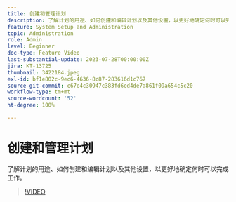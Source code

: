 ```yaml
---
title: 创建和管理计划
description: 了解计划的用途、如何创建和编辑计划以及其他设置，以更好地确定何时可以完成工作。
feature: System Setup and Administration
topic: Administration
role: Admin
level: Beginner
doc-type: Feature Video
last-substantial-update: 2023-07-28T00:00:00Z
jira: KT-13725
thumbnail: 3422184.jpeg
exl-id: bf1e802c-9ec6-4636-8c87-283616d1c767
source-git-commit: c67e4c30947c383fd6ed4de7a861f09a654c5c20
workflow-type: tm+mt
source-wordcount: '52'
ht-degree: 100%

---
```


# 创建和管理计划

了解计划的用途、如何创建和编辑计划以及其他设置，以更好地确定何时可以完成工作。

>[!VIDEO](https://video.tv.adobe.com/v/3422184/?learn=on)
